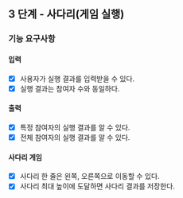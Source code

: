 ## 3 단계 - 사다리(게임 실행)

### 기능 요구사항

#### 입력
* [x] 사용자가 실행 결과를 입력받을 수 있다.
* [x] 실행 결과는 참여자 수와 동일하다.

#### 출력
* [x] 특정 참여자의 실행 결과를 알 수 있다.
* [x] 전체 참여자의 실행 결과를 알 수 있다.

#### 사다리 게임
* [x] 사다리 한 줄은 왼쪽, 오른쪽으로 이동할 수 있다.
* [x] 사다리 최대 높이에 도달하면 사다리 결과를 저장한다.